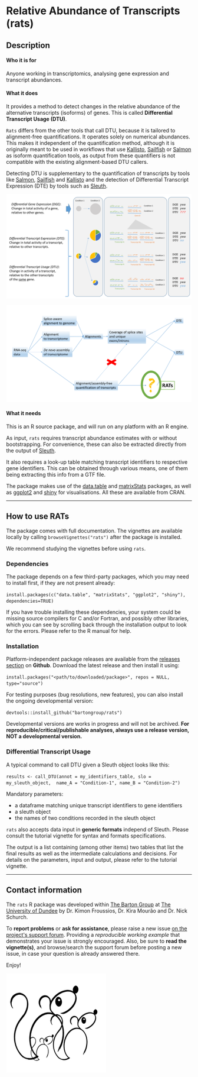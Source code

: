# Relative Abundance of Transcripts (rats)


## Description


#### Who it is for

Anyone working in transcriptomics, analysing gene expression and transcript abundances.


#### What it does

It provides a method to detect changes in the relative abundance of the alternative transcripts (isoforms) of genes. 
This is called **Differential Transcript Usage (DTU)**.  

`Rats` differs from the other tools that call DTU, because it is tailored to alignment-free quantifications. It operates solely on
numerical abundances. This makes it independent of the quantification method, although it is originally meant to be used in workflows that use [Kallisto](http://pachterlab.github.io/kallisto/), [Sailfish](http://github.com/kingsfordgroup/sailfish) or [Salmon](https://github.com/COMBINE-lab/salmon) 
as isoform quantification tools, as output from these quantifiers is not compatible with the existing alignment-based DTU callers.

Detecting DTU is supplementary to the quantification of transcripts by tools like [Salmon](http://combine-lab.github.io/salmon/), 
[Sailfish](http://www.cs.cmu.edu/~ckingsf/software/sailfish/) and [Kallisto](http://pachterlab.github.io/kallisto/) and the detection 
of Differential Transcript Expression (DTE) by tools such as [Sleuth](http://pachterlab.github.io/sleuth/).

![](./vignettes/fig/dge-dte-dtu.png)

![](./vignettes/fig/RATs_place.png)


#### What it needs

This is an R source package, and will run on any platform with an R engine.

As input, `rats` requires transcript abundance estimates with or without bootstrapping. For convenience, these can also be extracted directly
from the output of [Sleuth](http://pachterlab.github.io/sleuth/). 

It also requires a look-up table matching transcript identifiers to respective gene identifiers. This can be obtained through various means,
one of them being extracting this info from a GTF file.

The package makes use of the [data.table](https://cran.r-project.org/web/packages/data.table/index.html) and 
[matrixStats](https://cran.r-project.org/web/packages/matrixStats/index.html) packages, as well as 
[ggplot2](https://cran.r-project.org/web/packages/ggplot2/index.html) and [shiny](https://cran.r-project.org/web/packages/shiny/shiny.pdf) for visualisations. All these are
available from CRAN.

***

## How to use RATs

The package comes with full documentation. The vignettes are available locally by calling `browseVignettes("rats")` after the package is installed.

We recommend studying the vignettes before using `rats`.


### Dependencies

The package depends on a few third-party packages, which you may need to install first, 
if they are not present already:

`install.packages(c("data.table", "matrixStats", "ggplot2", "shiny"), dependencies=TRUE)`

If you have trouble installing these dependencies, your system could be missing source compilers for C and/or Fortran, and possibly other libraries, which you can see by scrolling back through the installation output to look for the errors. Please refer to the R manual for help.


### Installation

Platform-independent package releases are available from the [releases section](https://github.com/bartongroup/Rats/releases) on **Github**.
Download the latest release and then install it using:

`install.packages("<path/to/downloaded/package>", repos = NULL, type="source")`

For testing purposes (bug resolutions, new features), you can also install the ongoing developmental version:

`devtools::install_github("bartongroup/rats")`

Developmental versions are works in progress and will not be archived. **For reproducible/critical/publishable analyses, always use a release version, NOT a developmental version.**



### Differential Transcript Usage

A typical command to call DTU given a Sleuth object looks like this:

`results <- call_DTU(annot = my_identifiers_table, slo = my_sleuth_object,  name_A = "Condition-1", name_B = "Condition-2")`

Mandatory parameters:

* a dataframe matching unique transcript identifiers to gene identifiers
* a sleuth object
* the names of two conditions recorded in the sleuth object

`rats` also accepts data input in **generic formats** independ of Sleuth. Please consult the tutorial vignette for syntax and formats specifications.

The output is a list containing (among other items) two tables that list the final results as well as the intermediate calculations and decisions.
For details on the parameters, input and output, please refer to the tutorial vignette.

***

## Contact information

The `rats` R package was developed within [The Barton Group](http://www.compbio.dundee.ac.uk) at [The University of Dundee](http://www.dundee.ac.uk)
by Dr. Kimon Froussios, Dr. Kira Mourão and Dr. Nick Schurch.

To **report problems** or **ask for assistance**, please raise a new issue [on the project's support forum](https://github.com/bartongroup/Rats/issues).
Providing a *reproducible working example* that demonstrates your issue is strongly encouraged. Also, be sure to **read the vignette(s)**, and browse/search
the support forum before posting a new issue, in case your question is already answered there.

Enjoy!

![](./vignettes/fig/rats.png)



